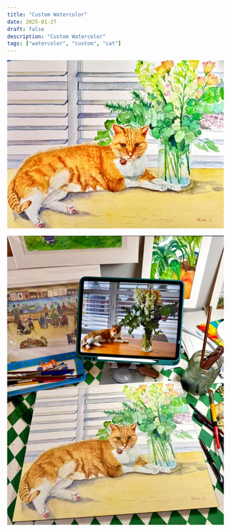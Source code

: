 ```yaml
---
title: "Custom Watercolor"
date: 2025-01-27
draft: false
description: "Custom Watercolor"
tags: ["watercolor", "custom", "cat"]
---
```


![completed work](./featured.jpg)

![the moment of completion](./cat.jpg)
